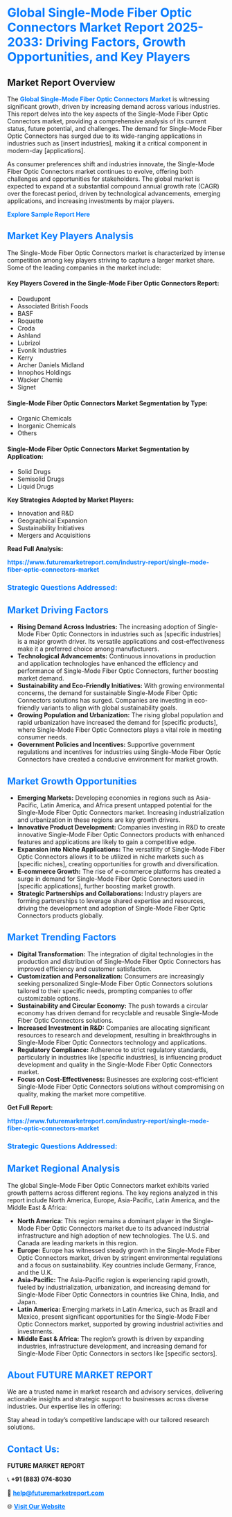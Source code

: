 <h1 style="color: #007BFF;">Global Single-Mode Fiber Optic Connectors Market Report 2025-2033: Driving Factors, Growth Opportunities, and Key Players</h1>

<section id="overview">
<h2>Market Report Overview</h2>
<p>The <a href="https://www.futuremarketreport.com/industry-report/single-mode-fiber-optic-connectors-market" style="color: #007BFF; text-decoration: none;"><strong>Global Single-Mode Fiber Optic Connectors Market</strong></a> is witnessing significant growth, driven by increasing demand across various industries. This report delves into the key aspects of the Single-Mode Fiber Optic Connectors market, providing a comprehensive analysis of its current status, future potential, and challenges. The demand for Single-Mode Fiber Optic Connectors has surged due to its wide-ranging applications in industries such as [insert industries], making it a critical component in modern-day [applications].</p>
<p>As consumer preferences shift and industries innovate, the Single-Mode Fiber Optic Connectors market continues to evolve, offering both challenges and opportunities for stakeholders. The global market is expected to expand at a substantial compound annual growth rate (CAGR) over the forecast period, driven by technological advancements, emerging applications, and increasing investments by major players.</p>
</section>

<section id="overview">
<p><a href="https://www.futuremarketreport.com/request-sample/reportId=82389" style="color: #007BFF; text-decoration: none;"><strong>Explore Sample Report Here</strong></a></p>
</section>

<section id="key-players">
<h2 style="color: #007BFF;">Market Key Players Analysis</h2>
<p>The Single-Mode Fiber Optic Connectors market is characterized by intense competition among key players striving to capture a larger market share. Some of the leading companies in the market include:</p>
<h4>Key Players Covered in the Single-Mode Fiber Optic Connectors Report:</h4>
<ul><li>Dowdupont</li><li>Associated British Foods</li><li>BASF</li><li>Roquette</li><li>Croda</li><li>Ashland</li><li>Lubrizol</li><li>Evonik Industries</li><li>Kerry</li><li>Archer Daniels Midland</li><li>Innophos Holdings</li><li>Wacker Chemie</li><li>Signet</li></ul>
<h4>Single-Mode Fiber Optic Connectors Market Segmentation by Type:</h4>
<ul><li>Organic Chemicals</li><li>Inorganic Chemicals</li><li>Others</li></ul>

<h4>Single-Mode Fiber Optic Connectors Market Segmentation by Application:</h4>
<ul><li>Solid Drugs</li><li>Semisolid Drugs</li><li>Liquid Drugs</li></ul>
<p><strong>Key Strategies Adopted by Market Players:</strong></p>
<ul>
<li>Innovation and R&D</li>
<li>Geographical Expansion</li>
<li>Sustainability Initiatives</li>
<li>Mergers and Acquisitions</li>
</ul>
</section>

<section>
<p><strong>Read Full Analysis: </strong></p><a href="https://www.futuremarketreport.com/industry-report/single-mode-fiber-optic-connectors-market" style="color: #007BFF; text-decoration: none;"><strong>https://www.futuremarketreport.com/industry-report/single-mode-fiber-optic-connectors-market</strong></a>
<h3 style="color: #007BFF;">Strategic Questions Addressed:</h3>
</section>

<section id="driving-factors">
<h2 style="color: #007BFF;">Market Driving Factors</h2>
<ul>
<li><strong>Rising Demand Across Industries:</strong> The increasing adoption of Single-Mode Fiber Optic Connectors in industries such as [specific industries] is a major growth driver. Its versatile applications and cost-effectiveness make it a preferred choice among manufacturers.</li>
<li><strong>Technological Advancements:</strong> Continuous innovations in production and application technologies have enhanced the efficiency and performance of Single-Mode Fiber Optic Connectors, further boosting market demand.</li>
<li><strong>Sustainability and Eco-Friendly Initiatives:</strong> With growing environmental concerns, the demand for sustainable Single-Mode Fiber Optic Connectors solutions has surged. Companies are investing in eco-friendly variants to align with global sustainability goals.</li>
<li><strong>Growing Population and Urbanization:</strong> The rising global population and rapid urbanization have increased the demand for [specific products], where Single-Mode Fiber Optic Connectors plays a vital role in meeting consumer needs.</li>
<li><strong>Government Policies and Incentives:</strong> Supportive government regulations and incentives for industries using Single-Mode Fiber Optic Connectors have created a conducive environment for market growth.</li>
</ul>
</section>

<section id="growth-opportunities">
<h2 style="color: #007BFF;">Market Growth Opportunities</h2>
<ul>
<li><strong>Emerging Markets:</strong> Developing economies in regions such as Asia-Pacific, Latin America, and Africa present untapped potential for the Single-Mode Fiber Optic Connectors market. Increasing industrialization and urbanization in these regions are key growth drivers.</li>
<li><strong>Innovative Product Development:</strong> Companies investing in R&D to create innovative Single-Mode Fiber Optic Connectors products with enhanced features and applications are likely to gain a competitive edge.</li>
<li><strong>Expansion into Niche Applications:</strong> The versatility of Single-Mode Fiber Optic Connectors allows it to be utilized in niche markets such as [specific niches], creating opportunities for growth and diversification.</li>
<li><strong>E-commerce Growth:</strong> The rise of e-commerce platforms has created a surge in demand for Single-Mode Fiber Optic Connectors used in [specific applications], further boosting market growth.</li>
<li><strong>Strategic Partnerships and Collaborations:</strong> Industry players are forming partnerships to leverage shared expertise and resources, driving the development and adoption of Single-Mode Fiber Optic Connectors products globally.</li>
</ul>
</section>

<section id="trending-factors">
<h2 style="color: #007BFF;">Market Trending Factors</h2>
<ul>
<li><strong>Digital Transformation:</strong> The integration of digital technologies in the production and distribution of Single-Mode Fiber Optic Connectors has improved efficiency and customer satisfaction.</li>
<li><strong>Customization and Personalization:</strong> Consumers are increasingly seeking personalized Single-Mode Fiber Optic Connectors solutions tailored to their specific needs, prompting companies to offer customizable options.</li>
<li><strong>Sustainability and Circular Economy:</strong> The push towards a circular economy has driven demand for recyclable and reusable Single-Mode Fiber Optic Connectors solutions.</li>
<li><strong>Increased Investment in R&D:</strong> Companies are allocating significant resources to research and development, resulting in breakthroughs in Single-Mode Fiber Optic Connectors technology and applications.</li>
<li><strong>Regulatory Compliance:</strong> Adherence to strict regulatory standards, particularly in industries like [specific industries], is influencing product development and quality in the Single-Mode Fiber Optic Connectors market.</li>
<li><strong>Focus on Cost-Effectiveness:</strong> Businesses are exploring cost-efficient Single-Mode Fiber Optic Connectors solutions without compromising on quality, making the market more competitive.</li>
</ul>
</section>

<section>
<p><strong>Get Full Report: </strong></p><a href="https://www.futuremarketreport.com/industry-report/single-mode-fiber-optic-connectors-market" style="color: #007BFF; text-decoration: none;"><strong>https://www.futuremarketreport.com/industry-report/single-mode-fiber-optic-connectors-market</strong></a>
<h3 style="color: #007BFF;">Strategic Questions Addressed:</h3>
</section>


<section id="regional-analysis">
<h2 style="color: #007BFF;">Market Regional Analysis</h2>
<p>The global Single-Mode Fiber Optic Connectors market exhibits varied growth patterns across different regions. The key regions analyzed in this report include North America, Europe, Asia-Pacific, Latin America, and the Middle East & Africa:</p>
<ul>
<li><strong>North America:</strong> This region remains a dominant player in the Single-Mode Fiber Optic Connectors market due to its advanced industrial infrastructure and high adoption of new technologies. The U.S. and Canada are leading markets in this region.</li>
<li><strong>Europe:</strong> Europe has witnessed steady growth in the Single-Mode Fiber Optic Connectors market, driven by stringent environmental regulations and a focus on sustainability. Key countries include Germany, France, and the U.K.</li>
<li><strong>Asia-Pacific:</strong> The Asia-Pacific region is experiencing rapid growth, fueled by industrialization, urbanization, and increasing demand for Single-Mode Fiber Optic Connectors in countries like China, India, and Japan.</li>
<li><strong>Latin America:</strong> Emerging markets in Latin America, such as Brazil and Mexico, present significant opportunities for the Single-Mode Fiber Optic Connectors market, supported by growing industrial activities and investments.</li>
<li><strong>Middle East & Africa:</strong> The region’s growth is driven by expanding industries, infrastructure development, and increasing demand for Single-Mode Fiber Optic Connectors in sectors like [specific sectors].</li>
</ul>
</section>

<footer>
<h2 style="color: #007BFF;">About FUTURE MARKET REPORT</h2>
<p>We are a trusted name in market research and advisory services, delivering actionable insights and strategic support to businesses across diverse industries. Our expertise lies in offering:</p>

<p>Stay ahead in today’s competitive landscape with our tailored research solutions.</p>

<h2 style="color: #007BFF;">Contact Us:</h2>
<p><strong>FUTURE MARKET REPORT</strong></p>
<p>📞 <strong>+91 (883) 074-8030</strong></p>
<p>📧 <strong><a href="mailto:help@futuremarketreport.com" style="color: #007BFF;">help@futuremarketreport.com</a></strong></p>
<p>🌐 <strong><a href="https://www.futuremarketreport.com/" style="color: #007BFF;">Visit Our Website</a></strong></p>
</footer>